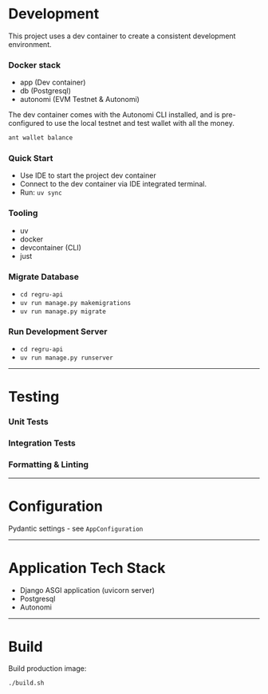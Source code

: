 # Development

This project uses a dev container to create a consistent development environment.

### Docker stack
- app (Dev container)
- db (Postgresql)
- autonomi (EVM Testnet & Autonomi)

The dev container comes with the Autonomi CLI installed, and is pre-configured to use the local testnet and test wallet with all the money.

```bash
ant wallet balance
```

### Quick Start

- Use IDE to start the project dev container
- Connect to the dev container via IDE integrated terminal.
- Run: `uv sync`


### Tooling
- uv
- docker
- devcontainer (CLI)
- just


### Migrate Database
- `cd regru-api`
- `uv run manage.py makemigrations`
- `uv run manage.py migrate`


### Run Development Server
- `cd regru-api`
- `uv run manage.py runserver`

---

# Testing

### Unit Tests

### Integration Tests

### Formatting & Linting

---

# Configuration

Pydantic settings - see `AppConfiguration`

---

# Application Tech Stack

- Django ASGI application (uvicorn server)
- Postgresql
- Autonomi

---

# Build

Build production image:

`./build.sh`

